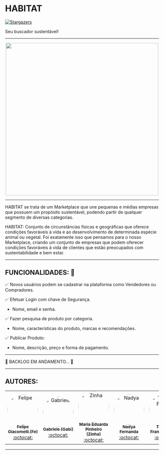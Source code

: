 # HABITAT
[![Stargazers][stars-shield]][stars-url]

Seu buscador sustentável!

----------------------------------------------------------------------------------------------------------------------------------------------

<p align="center">
  <img width="500" height="500" src="https://user-images.githubusercontent.com/69607844/124311424-1ca88f80-db44-11eb-80a0-7b0f5debc2b9.jpg">
</p>

----------------------------------------------------------------------------------------------------------------------------------------------

HABITAT se trata de um Marketplace que une pequenas e médias empresas que possuem um propósito sustentável, podendo partir de qualquer segmento de diversas categorias. 

HABITAT: Conjunto de circunstâncias físicas e geográficas que oferece condições favoráveis à vida e ao desenvolvimento de determinada espécie animal ou vegetal.
Foi exatamente isso que pensamos para o nosso Marketplace, criando um conjunto de empresas que podem oferecer condições favoráveis à vida de clientes que estão preocupados com sustentabilidade e bem estar.  

----------------------------------------------------------------------------------------------------------------------------------------------

## FUNCIONALIDADES:  :wrench:

:white_check_mark: Novos usuários podem se cadastrar na plataforma como Vendedores ou Compradores.

:white_check_mark: Efetuar Login com chave de Segurança.

   - Nome, email e senha.

:white_check_mark: Fazer pesquisa de produto por categoria.

   - Nome, características do produto, marcas e recomendações.

:white_check_mark: Publicar Produto:

  - Nome, descrição, preço e forma de pagamento.
    
----------------------------------------------------------------------------------------------------------------------------------------------

:leaves: BACKLOG EM ANDAMENTO... :leaves:

----------------------------------------------------------------------------------------------------------------------------------------------
## AUTORES:

<table>

 <td align="center"><a href="https://www.linkedin.com/in/felipe-giacomelli-997a8b19b/"><img style="border-radius: 50%;" src="https://avatars.githubusercontent.com/u/69607844?v=4" width="100px;" alt="Felipe"/><br /><sub><b>Felipe Giacomelli (Fe)</b></sub></a><br /><a href="https://github.com/fegiacomelli" title="Desenvolvedor FullStack Java Jr.">:octocat:</a></td> 
   
 <td align="center"><a href="https://www.linkedin.com/in/gabriele-ribeiro-7b739a166/"><img style="border-radius: 50%;" src="https://avatars.githubusercontent.com/u/85172727?v=4" width="100px;" alt="Gabriele"/><br /><sub><b>Gabriele (Gabi)</b></sub></a><br /><a href="https://github.com/Gabriele-Ribeiro" title="Desenvolvedor FullStack Java Jr.">:octocat:</a></td> 
   
 <td align="center"><a href="https://www.linkedin.com/in/maria-eduarda-pinheiro-feitosa-652220186/"><img style="border-radius: 50%;" src="https://avatars.githubusercontent.com/u/85180010?v=4" width="100px;" alt="Zinha"/><br /><sub><b>Maria Eduarda Pinheiro (Zinha)</b></sub></a><br /><a href="https://github.com/devzinha" title="Desenvolvedor FullStack Java Jr.">:octocat:</a></td> 
   
 <td align="center"><a href="https://www.linkedin.com/in/nadya-fernanda-da-silva-3576441b3/"><img style="border-radius: 50%;" src="https://avatars.githubusercontent.com/u/84246183?v=4" width="100px;" alt="Nadya"/><br /><sub><b>Nadya Fernanda</b></sub></a><br /><a href="https://github.com/nadyafsilva" title="Desenvolvedor FullStack Java Jr.">:octocat:</a></td> 
   
 <td align="center"><a href="https://www.linkedin.com/in/thomazfranca01/"><img style="border-radius: 50%;" src="https://avatars.githubusercontent.com/u/75401213?v=4" width="100px;" alt="Thomaz França"/><br /><sub><b>Thomaz França(Thom)</b></sub></a><br /><a href="https://github.com/thomazfranca" title="Desenvolvedor FullStack Java Jr.">:octocat:</a></td> 

  </table>

[stars-shield]:  https://img.shields.io/github/stars/Gabriele-Ribeiro/HABITAT?style=social
[stars-url]: https://github.com/Gabriele-Ribeiro/HABITAT/stargazers

----------------------------------------------------------------------------------------------------------------------------------------------
